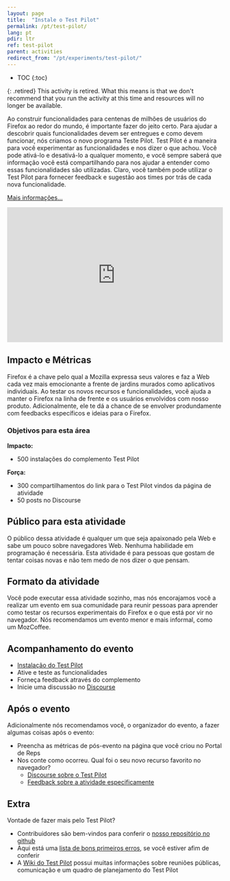```yaml
---
layout: page
title:  "Instale o Test Pilot"
permalink: /pt/test-pilot/
lang: pt
pdir: ltr
ref: test-pilot
parent: activities
redirect_from: "/pt/experiments/test-pilot/"
---
```


* TOC
{:toc}

{: .retired}
This activity is retired. What this means is that we don't recommend that you run the activity at this time and resources will no longer be available.

Ao construir funcionalidades para centenas de milhões de usuários do Firefox ao redor do mundo, é importante fazer do jeito certo. Para ajudar a descobrir quais funcionalidades devem ser entregues e como devem funcionar, nós criamos o novo programa Teste Pilot. Test Pilot é a maneira para você experimentar as funcionalidades e nos dizer o que achou. Você pode ativá-lo e desativá-lo a qualquer momento, e você sempre saberá que informação você está compartilhando para nos ajudar a entender como essas funcionalidades são utilizadas. Claro, você também pode utilizar o Test Pilot para fornecer feedback e sugestão aos times por trás de cada nova funcionalidade.

[Mais informações...](https://blog.mozilla.org/blog/2016/05/10/you-can-help-build-the-future-of-firefox-with-the-new-test-pilot-program/)

<p>
  <iframe style="max-width:100%;" width="560" height="315" src="https://www.youtube.com/embed/0NCk8h5cfFI" frameborder="0" allowfullscreen></iframe>
</p>

## Impacto e Métricas

Firefox é a chave pelo qual a Mozilla expressa seus valores e faz a Web cada vez mais emocionante a frente de jardins murados como aplicativos individuais. Ao testar os novos recursos e funcionalidades, você ajuda a manter o Firefox na linha de frente e os usuários envolvidos com nosso produto. Adicionalmente, ele te dá a chance de se envolver produndamente com feedbacks específicos e ideias para o Firefox.

### Objetivos para esta área

__Impacto:__

* 500 instalações do complemento Test Pilot

__Força:__

* 300 compartilhamentos do link para o Test Pilot vindos da página de atividade
* 50 posts no Discourse

## Público para esta atividade

O público dessa atividade é qualquer um que seja apaixonado pela Web e sabe um pouco sobre navegadores Web. Nenhuma habilidade em programação é necessária. Esta atividade é para pessoas que gostam de tentar coisas novas e não tem medo de nos dizer o que pensam.

## Formato da atividade

Você pode executar essa atividade sozinho, mas nós encorajamos você a realizar um evento em sua comunidade para reunir pessoas para aprender como testar os recursos experimentais do Firefox e o que está por vir no navegador. Nós recomendamos um evento menor e mais informal, como um MozCoffee.

## Acompanhamento do evento

* [Instalação do Test Pilot](http://testpilot.firefox.com/experiments?utm_source=activity.mozilla.community&utm_medium=referral&utm_campaign=moz-community-2016)
* Ative e teste as funcionalidades
* Forneça feedback através do complemento
* Inicie uma discussão no [Discourse](https://discourse.mozilla-community.org/c/test-pilot)

## Após o evento

Adicionalmente nós recomendamos você, o organizador do evento, a fazer algumas coisas após o evento:

* Preencha as métricas de pós-evento na página que você criou no Portal de Reps
* Nos conte como ocorreu. Qual foi o seu novo recurso favorito no navegador?
    * [Discourse sobre o Test Pilot](https://discourse.mozilla-community.org/c/test-pilot)
    * [Feedback sobre a atividade especificamente](https://discourse.mozilla-community.org/t/activate-mozilla-install-test-pilot/10075/1)

## Extra

Vontade de fazer mais pelo Test Pilot?

* Contribuidores são bem-vindos para conferir o [nosso repositório no github](https://github.com/mozilla/testpilot/)
* Aqui está uma [lista de bons primeiros erros](https://github.com/mozilla/testpilot/issues?q=is%3Aopen+is%3Aissue+label%3Agood-first-bug), se você estiver afim de conferir
* A [Wiki do Test Pilot](https://wiki.mozilla.org/Test_Pilot) possui muitas informações sobre reuniões públicas, comunicação e um quadro de planejamento do Test Pilot
